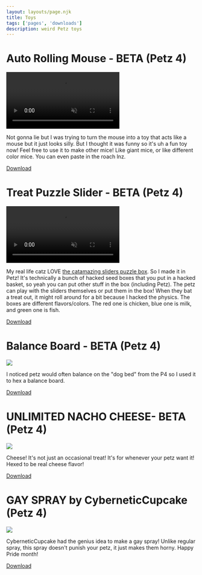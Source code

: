 ```yaml
---
layout: layouts/page.njk
title: Toys
tags: ['pages', 'downloads']
description: weird Petz toys
---
```

# Auto Rolling Mouse - BETA (Petz 4)
<video autoplay loop muted playsinline><source src='https://cdn.glitch.com/e8c48446-7221-44a1-aabd-d809cd1d1e34%2FCleanShot%202021-09-05%20at%2018.43.55.mp4?v=1630885717812' type='video/mp4'></video>

Not gonna lie but I was trying to turn the mouse into a toy that acts like a mouse but it just looks silly. But I thought it was funny so it's uh a fun toy now! Feel free to use it to make other mice! Like giant mice, or like different color mice. You can even paste in the roach lnz. 

[Download](https://cdn.glitch.com/e8c48446-7221-44a1-aabd-d809cd1d1e34%2Fauto-rolling%20mouse.zip?v=1630885656971)

# Treat Puzzle Slider - BETA (Petz 4)
<video autoplay loop muted playsinline><source src='https://cdn.glitch.com/e8c48446-7221-44a1-aabd-d809cd1d1e34%2FCleanShot%202021-08-28%20at%2013.59.51.mp4?v=1630177494050' type='video/mp4'></video>

My real life catz LOVE [the catamazing sliders puzzle box](https://catamazing.com/pages/sliders). So I made it in Petz! It's technically a bunch of hacked seed boxes that you put in a hacked basket, so yeah you can put other stuff in the box (including Petz). The petz can play with the sliders themselves or put them in the box! When they bat a treat out, it might roll around for a bit because I hacked the physics. The boxes are different flavors/colors. The red one is chicken, blue one is milk, and green one is fish. 

[Download](https://cdn.glitch.com/e8c48446-7221-44a1-aabd-d809cd1d1e34%2Fpuzzle%20box.zip?v=1630177615303)

# Balance Board - BETA (Petz 4)
![](https://cdn.glitch.com/e8c48446-7221-44a1-aabd-d809cd1d1e34%2FCleanShot%202021-06-22%20at%2021.55.07.gif?v=1624510964980)

I noticed petz would often balance on the "dog bed" from the P4 so I used it to hex a balance board.

[Download](https://cdn.glitch.com/e8c48446-7221-44a1-aabd-d809cd1d1e34%2Fbalance%20board.zip?v=1628548584407)


# UNLIMITED NACHO CHEESE- BETA (Petz 4)
![](https://cdn.glitch.com/e8c48446-7221-44a1-aabd-d809cd1d1e34%2FCleanShot%202021-06-26%20at%2023.07.04.gif?v=1624767431000)

Cheese! It's not just an occasional treat! It's for whenever your petz want it! Hexed to be real cheese flavor!

[Download](https://cdn.glitch.com/e8c48446-7221-44a1-aabd-d809cd1d1e34%2Fnacho.zip?v=1628548626218)



# GAY SPRAY by CyberneticCupcake (Petz 4)
![](https://cdn.glitch.com/e8c48446-7221-44a1-aabd-d809cd1d1e34%2FCleanShot%202021-06-26%20at%2023.12.50.gif?v=1624767596256)

CyberneticCupcake had the genius idea to make a gay spray! Unlike regular spray, this spray doesn't punish your petz, it just makes them horny. Happy Pride month!

[Download](https://cdn.glitch.com/e8c48446-7221-44a1-aabd-d809cd1d1e34%2Fgay%20spray.zip?v=1628548611108)
